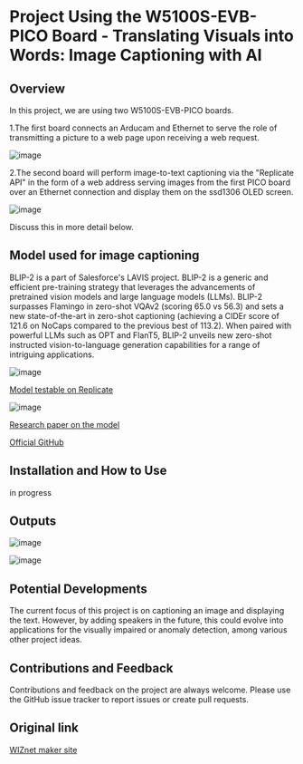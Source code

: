 # Project Using the W5100S-EVB-PICO Board - Translating Visuals into Words: Image Captioning with AI

## Overview

In this project, we are using two W5100S-EVB-PICO boards.

1.The first board connects an Arducam and Ethernet to serve the role of transmitting a picture to a web page upon receiving a web request.

![image](https://github.com/dbtjr1103/W5100S-EVB-PICO-ImageCaptioning/assets/115054808/d8921838-cfed-4157-ab0b-ed93ded69172)

2.The second board will perform image-to-text captioning via the "Replicate API" in the form of a web address serving images from the first PICO board over an Ethernet connection and display them on the ssd1306 OLED screen.

![image](https://github.com/dbtjr1103/W5100S-EVB-PICO-ImageCaptioning/assets/115054808/71c9cca9-484c-4927-896a-577ff6c80bb8)


Discuss this in more detail below.

## Model used for image captioning 

BLIP-2 is a part of Salesforce's LAVIS project. BLIP-2 is a generic and efficient pre-training strategy that leverages the advancements of pretrained vision models and large language models (LLMs). BLIP-2 surpasses Flamingo in zero-shot VQAv2 (scoring 65.0 vs 56.3) and sets a new state-of-the-art in zero-shot captioning (achieving a CIDEr score of 121.6 on NoCaps compared to the previous best of 113.2). When paired with powerful LLMs such as OPT and FlanT5, BLIP-2 unveils new zero-shot instructed vision-to-language generation capabilities for a range of intriguing applications.

![image](https://github.com/dbtjr1103/W5100S-EVB-PICO-ImageCaptioning/assets/115054808/424c38c5-62f4-48fb-8cbc-565dfafbcffe)

[Model testable on Replicate](https://replicate.com/andreasjansson/blip-2)

![image](https://github.com/dbtjr1103/W5100S-EVB-PICO-ImageCaptioning/assets/115054808/8bd98582-f653-4169-8124-f485d8cdfb1d)

[Research paper on the model](https://arxiv.org/abs/2301.12597)

[Official GitHub](https://github.com/salesforce/LAVIS/tree/main/projects/blip2)
  

## Installation and How to Use

in progress



## Outputs

![image](https://github.com/dbtjr1103/W5100S-EVB-PICO-ImageCaptioning/assets/115054808/ba67ff4a-165a-42aa-ae7d-bbc36020d29b)

![image](https://github.com/dbtjr1103/W5100S-EVB-PICO-ImageCaptioning/assets/115054808/9ae158fd-2eee-489d-ac73-2792e02c3d0d)


## Potential Developments

The current focus of this project is on captioning an image and displaying the text. However, by adding speakers in the future, this could evolve into applications for the visually impaired or anomaly detection, among various other project ideas.

## Contributions and Feedback

Contributions and feedback on the project are always welcome. Please use the GitHub issue tracker to report issues or create pull requests.

## Original link

[WIZnet maker site](https://maker.wiznet.io/Benjamin/projects/translating-visuals-into-words%3A-image-captioning-with-ai/?serob=4&serterm=month)
